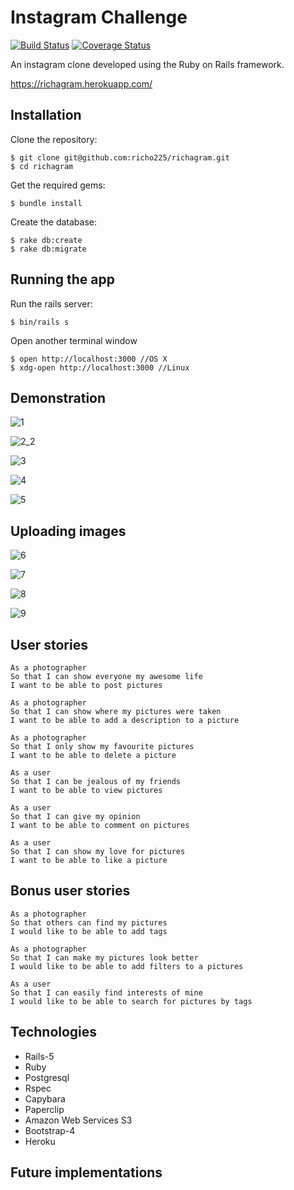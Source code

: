 Instagram Challenge
===================
[![Build Status](https://travis-ci.org/richo225/richagram.svg?branch=master)](https://travis-ci.org/richo225/richagram)
[![Coverage Status](https://coveralls.io/repos/github/richo225/richagram/badge.svg?branch=master)](https://coveralls.io/github/richo225/richagram?branch=master)

An instagram clone developed using the Ruby on Rails framework.

https://richagram.herokuapp.com/

Installation
------------
Clone the repository:
```
$ git clone git@github.com:richo225/richagram.git
$ cd richagram
```
Get the required gems:
```
$ bundle install
```
Create the database:
```
$ rake db:create
$ rake db:migrate
```

Running the app
---------------
Run the rails server:
```
$ bin/rails s
```
Open another terminal window
```
$ open http://localhost:3000 //OS X
$ xdg-open http://localhost:3000 //Linux
```

Demonstration
-------------
![1](https://cloud.githubusercontent.com/assets/18379191/18226133/21f00ad4-71fb-11e6-9386-1e4f9c9f76f8.png)

![2_2](https://cloud.githubusercontent.com/assets/18379191/18226132/21edf6fe-71fb-11e6-826d-344112ef7238.png)

![3](https://cloud.githubusercontent.com/assets/18379191/18226134/22005f7e-71fb-11e6-8cfa-b4f4c108e40d.png)

![4](https://cloud.githubusercontent.com/assets/18379191/18226135/2204b0b0-71fb-11e6-91d9-5dda6a0de2c9.png)

![5](https://cloud.githubusercontent.com/assets/18379191/18226136/220aea16-71fb-11e6-935c-4ada89cf0716.png)

Uploading images
----------------

![6](https://cloud.githubusercontent.com/assets/18379191/18226137/220b4dbc-71fb-11e6-964e-5c4b397fdb4b.png)

![7](https://cloud.githubusercontent.com/assets/18379191/18226139/220fdbb6-71fb-11e6-9689-63b058bd911c.png)

![8](https://cloud.githubusercontent.com/assets/18379191/18226138/220c6dfa-71fb-11e6-8975-c82d4cbdb149.png)

![9](https://cloud.githubusercontent.com/assets/18379191/18226140/22137078-71fb-11e6-846f-395cc7ec32b0.png)

User stories
------------
```
As a photographer
So that I can show everyone my awesome life
I want to be able to post pictures

As a photographer
So that I can show where my pictures were taken
I want to be able to add a description to a picture

As a photographer
So that I only show my favourite pictures
I want to be able to delete a picture
```
```
As a user
So that I can be jealous of my friends
I want to be able to view pictures

As a user
So that I can give my opinion
I want to be able to comment on pictures

As a user
So that I can show my love for pictures
I want to be able to like a picture

```

Bonus user stories
------------------
```
As a photographer
So that others can find my pictures
I would like to be able to add tags

As a photographer
So that I can make my pictures look better
I would like to be able to add filters to a pictures

As a user
So that I can easily find interests of mine
I would like to be able to search for pictures by tags
```

Technologies
------------
* Rails-5
* Ruby
* Postgresql
* Rspec
* Capybara
* Paperclip
* Amazon Web Services S3
* Bootstrap-4
* Heroku

Future implementations
----------------------
